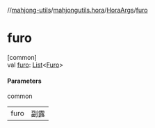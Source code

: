 //[mahjong-utils](../../../index.md)/[mahjongutils.hora](../index.md)/[HoraArgs](index.md)/[furo](furo.md)

# furo

[common]\
val [furo](furo.md): [List](https://kotlinlang.org/api/latest/jvm/stdlib/kotlin-stdlib/kotlin.collections/-list/index.html)&lt;[Furo](../../mahjongutils.models/-furo/index.md)&gt;

#### Parameters

common

| | |
|---|---|
| furo | 副露 |
